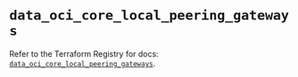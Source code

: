 # `data_oci_core_local_peering_gateways`

Refer to the Terraform Registry for docs: [`data_oci_core_local_peering_gateways`](https://registry.terraform.io/providers/oracle/oci/6.18.0/docs/data-sources/core_local_peering_gateways).

